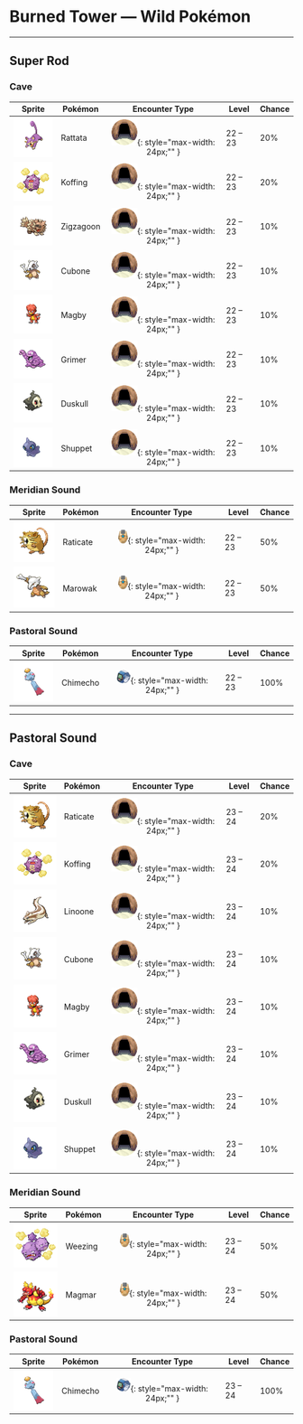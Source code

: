 # Burned Tower — Wild Pokémon

---

## Super Rod

### Cave

| Sprite | Pokémon | Encounter Type | Level | Chance |
|:------:|---------|:--------------:|-------|--------|
| ![Rattata](../../assets/sprites/rattata/front.gif "Rattata") | Rattata | ![Cave](../../assets/encounter_types/cave.png "Cave"){: style="max-width: 24px;"" } | 22 – 23 | 20% |
| ![Koffing](../../assets/sprites/koffing/front.gif "Koffing") | Koffing | ![Cave](../../assets/encounter_types/cave.png "Cave"){: style="max-width: 24px;"" } | 22 – 23 | 20% |
| ![Zigzagoon](../../assets/sprites/zigzagoon/front.gif "Zigzagoon") | Zigzagoon | ![Cave](../../assets/encounter_types/cave.png "Cave"){: style="max-width: 24px;"" } | 22 – 23 | 10% |
| ![Cubone](../../assets/sprites/cubone/front.gif "Cubone") | Cubone | ![Cave](../../assets/encounter_types/cave.png "Cave"){: style="max-width: 24px;"" } | 22 – 23 | 10% |
| ![Magby](../../assets/sprites/magby/front.gif "Magby") | Magby | ![Cave](../../assets/encounter_types/cave.png "Cave"){: style="max-width: 24px;"" } | 22 – 23 | 10% |
| ![Grimer](../../assets/sprites/grimer/front.gif "Grimer") | Grimer | ![Cave](../../assets/encounter_types/cave.png "Cave"){: style="max-width: 24px;"" } | 22 – 23 | 10% |
| ![Duskull](../../assets/sprites/duskull/front.gif "Duskull") | Duskull | ![Cave](../../assets/encounter_types/cave.png "Cave"){: style="max-width: 24px;"" } | 22 – 23 | 10% |
| ![Shuppet](../../assets/sprites/shuppet/front.gif "Shuppet") | Shuppet | ![Cave](../../assets/encounter_types/cave.png "Cave"){: style="max-width: 24px;"" } | 22 – 23 | 10% |

### Meridian Sound

| Sprite | Pokémon | Encounter Type | Level | Chance |
|:------:|---------|:--------------:|-------|--------|
| ![Raticate](../../assets/sprites/raticate/front.gif "Raticate") | Raticate | ![Meridian Sound](../../assets/encounter_types/meridian_sound.png "Meridian Sound"){: style="max-width: 24px;"" } | 22 – 23 | 50% |
| ![Marowak](../../assets/sprites/marowak/front.gif "Marowak") | Marowak | ![Meridian Sound](../../assets/encounter_types/meridian_sound.png "Meridian Sound"){: style="max-width: 24px;"" } | 22 – 23 | 50% |

### Pastoral Sound

| Sprite | Pokémon | Encounter Type | Level | Chance |
|:------:|---------|:--------------:|-------|--------|
| ![Chimecho](../../assets/sprites/chimecho/front.gif "Chimecho") | Chimecho | ![Pastoral Sound](../../assets/encounter_types/pastoral_sound.png "Pastoral Sound"){: style="max-width: 24px;"" } | 22 – 23 | 100% |

---

## Pastoral Sound

### Cave

| Sprite | Pokémon | Encounter Type | Level | Chance |
|:------:|---------|:--------------:|-------|--------|
| ![Raticate](../../assets/sprites/raticate/front.gif "Raticate") | Raticate | ![Cave](../../assets/encounter_types/cave.png "Cave"){: style="max-width: 24px;"" } | 23 – 24 | 20% |
| ![Koffing](../../assets/sprites/koffing/front.gif "Koffing") | Koffing | ![Cave](../../assets/encounter_types/cave.png "Cave"){: style="max-width: 24px;"" } | 23 – 24 | 20% |
| ![Linoone](../../assets/sprites/linoone/front.gif "Linoone") | Linoone | ![Cave](../../assets/encounter_types/cave.png "Cave"){: style="max-width: 24px;"" } | 23 – 24 | 10% |
| ![Cubone](../../assets/sprites/cubone/front.gif "Cubone") | Cubone | ![Cave](../../assets/encounter_types/cave.png "Cave"){: style="max-width: 24px;"" } | 23 – 24 | 10% |
| ![Magby](../../assets/sprites/magby/front.gif "Magby") | Magby | ![Cave](../../assets/encounter_types/cave.png "Cave"){: style="max-width: 24px;"" } | 23 – 24 | 10% |
| ![Grimer](../../assets/sprites/grimer/front.gif "Grimer") | Grimer | ![Cave](../../assets/encounter_types/cave.png "Cave"){: style="max-width: 24px;"" } | 23 – 24 | 10% |
| ![Duskull](../../assets/sprites/duskull/front.gif "Duskull") | Duskull | ![Cave](../../assets/encounter_types/cave.png "Cave"){: style="max-width: 24px;"" } | 23 – 24 | 10% |
| ![Shuppet](../../assets/sprites/shuppet/front.gif "Shuppet") | Shuppet | ![Cave](../../assets/encounter_types/cave.png "Cave"){: style="max-width: 24px;"" } | 23 – 24 | 10% |

### Meridian Sound

| Sprite | Pokémon | Encounter Type | Level | Chance |
|:------:|---------|:--------------:|-------|--------|
| ![Weezing](../../assets/sprites/weezing/front.gif "Weezing") | Weezing | ![Meridian Sound](../../assets/encounter_types/meridian_sound.png "Meridian Sound"){: style="max-width: 24px;"" } | 23 – 24 | 50% |
| ![Magmar](../../assets/sprites/magmar/front.gif "Magmar") | Magmar | ![Meridian Sound](../../assets/encounter_types/meridian_sound.png "Meridian Sound"){: style="max-width: 24px;"" } | 23 – 24 | 50% |

### Pastoral Sound

| Sprite | Pokémon | Encounter Type | Level | Chance |
|:------:|---------|:--------------:|-------|--------|
| ![Chimecho](../../assets/sprites/chimecho/front.gif "Chimecho") | Chimecho | ![Pastoral Sound](../../assets/encounter_types/pastoral_sound.png "Pastoral Sound"){: style="max-width: 24px;"" } | 23 – 24 | 100% |

